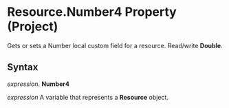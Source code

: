 
# Resource.Number4 Property (Project)

Gets or sets a Number local custom field for a resource. Read/write  **Double**.


## Syntax

 _expression_. **Number4**

 _expression_ A variable that represents a **Resource** object.


